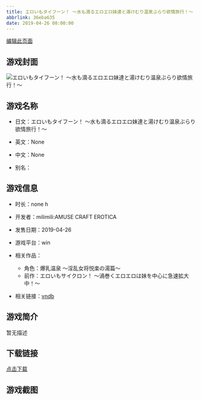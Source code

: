 ```yaml
---
title: エロいもタイフーン！ ～水も滴るエロエロ妹達と湯けむり温泉ぶらり欲情旅行！～
abbrlink: 36eba635
date: 2019-04-26 00:00:00
---
```

[编辑此页面](https://github.com/ACG-3/ADV3-source/blob/main/source/_posts/%E3%82%A8%E3%83%AD%E3%81%84%E3%82%82%E3%82%BF%E3%82%A4%E3%83%95%E3%83%BC%E3%83%B3%EF%BC%81%20%EF%BD%9E%E6%B0%B4%E3%82%82%E6%BB%B4%E3%82%8B%E3%82%A8%E3%83%AD%E3%82%A8%E3%83%AD%E5%A6%B9%E9%81%94%E3%81%A8%E6%B9%AF%E3%81%91%E3%82%80%E3%82%8A%E6%B8%A9%E6%B3%89%E3%81%B6%E3%82%89%E3%82%8A%E6%AC%B2%E6%83%85%E6%97%85%E8%A1%8C%EF%BC%81%EF%BD%9E.md)

## 游戏封面

![エロいもタイフーン！ ～水も滴るエロエロ妹達と湯けむり温泉ぶらり欲情旅行！～](https://pan.timero.xyz/d/onedrive/img_lib_001/%E3%82%A8%E3%83%AD%E3%81%84%E3%82%82%E3%82%BF%E3%82%A4%E3%83%95%E3%83%BC%E3%83%B3%EF%BC%81%20%EF%BD%9E%E6%B0%B4%E3%82%82%E6%BB%B4%E3%82%8B%E3%82%A8%E3%83%AD%E3%82%A8%E3%83%AD%E5%A6%B9%E9%81%94%E3%81%A8%E6%B9%AF%E3%81%91%E3%82%80%E3%82%8A%E6%B8%A9%E6%B3%89%E3%81%B6%E3%82%89%E3%82%8A%E6%AC%B2%E6%83%85%E6%97%85%E8%A1%8C%EF%BC%81%EF%BD%9E_cover.avif)


## 游戏名称

- 日文：エロいもタイフーン！ ～水も滴るエロエロ妹達と湯けむり温泉ぶらり欲情旅行！～
- 英文：None
- 中文：None

- 别名：


## 游戏信息

- 时长：none h
- 开发者：milimili:AMUSE CRAFT EROTICA
- 发售日期：2019-04-26
- 游戏平台：win
- 相关作品：
   - 角色：爆乳温泉 ～淫乱女将悦楽の湯篇～
   - 前作：エロいもサイクロン！ ～渦巻くエロエロは妹を中心に急速拡大中！～

- 相关链接：[vndb](https://vndb.org/v25421)


## 游戏简介

暂无描述


## 下载链接

[点击下载](https://pan.timero.xyz/onedrive/adv_lib_001/%E3%82%A8%E3%83%AD%E3%81%84%E3%82%82%E3%82%BF%E3%82%A4%E3%83%95%E3%83%BC%E3%83%B3%EF%BC%81%20%EF%BD%9E%E6%B0%B4%E3%82%82%E6%BB%B4%E3%82%8B%E3%82%A8%E3%83%AD%E3%82%A8%E3%83%AD%E5%A6%B9%E9%81%94%E3%81%A8%E6%B9%AF%E3%81%91%E3%82%80%E3%82%8A%E6%B8%A9%E6%B3%89%E3%81%B6%E3%82%89%E3%82%8A%E6%AC%B2%E6%83%85%E6%97%85%E8%A1%8C%EF%BC%81%EF%BD%9E)


## 游戏截图


